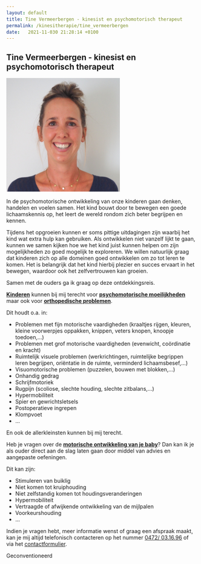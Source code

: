 ```yaml
---
layout: default
title: Tine Vermeerbergen - kinesist en psychomotorisch therapeut
permalink: /kinesitherapie/tine_vermeerbergen
date:   2021-11-030 21:28:14 +0100
--- 
```


## Tine Vermeerbergen - kinesist en psychomotorisch therapeut

<img src="/assets/img/Tine_SQ.jpg" class="circular--square">

In de psychomotorische ontwikkeling van onze kinderen gaan denken, handelen en voelen samen. Het kind bouwt door te bewegen een goede lichaamskennis op, het leert de wereld rondom zich beter begrijpen en kennen.  

Tijdens het opgroeien kunnen er soms pittige uitdagingen zijn waarbij het kind wat extra hulp kan gebruiken. Als ontwikkelen niet vanzelf lijkt te gaan, kunnen we samen kijken hoe we het kind juist kunnen helpen om zijn mogelijkheden zo goed mogelijk te exploreren. We willen natuurlijk graag dat kinderen zich op alle domeinen goed ontwikkelen om zo tot leren te komen. Het is belangrijk dat het kind hierbij plezier en succes ervaart in het bewegen, waardoor ook het zelfvertrouwen kan groeien.  

Samen met de ouders ga ik graag op deze ontdekkingsreis.  

<u><b>Kinderen</b></u> kunnen bij mij terecht voor <u><b>psychomotorische moeilijkheden</b></u> maar ook voor <u><b>orthopedische problemen</b></u>.

Dit houdt o.a. in: 
  
* Problemen met fijn motorische vaardigheden (kraaltjes rijgen, kleuren, kleine voorwerpjes oppakken, knippen, veters knopen, knoopje toedoen,...)
* Problemen met grof motorische vaardigheden (evenwicht, coördinatie en kracht)
* Ruimtelijk visuele problemen  (werkrichtingen, ruimtelijke begrippen leren begrijpen, oriëntatie in de ruimte, verminderd lichaamsbesef,…)
* Visuomotorische problemen (puzzelen, bouwen met blokken,…)
* Onhandig gedrag 
* Schrijfmotoriek 
* Rugpijn (scoliose, slechte houding, slechte zitbalans,…)
* Hypermobiliteit 
* Spier en gewrichtsletsels
* Postoperatieve ingrepen
* Klompvoet
* …
  
En ook de allerkleinsten kunnen bij mij terecht.  

Heb je vragen over de <u><b>motorische ontwikkeling van je baby</b></u>? Dan kan ik je als ouder direct aan de slag laten gaan door middel van advies en aangepaste oefeningen.  

Dit kan zijn:  

* Stimuleren van buiklig
* Niet komen tot kruiphouding
* Niet zelfstandig komen tot houdingsveranderingen 
* Hypermobiliteit
* Vertraagde of afwijkende ontwikkeling van de mijlpalen 
* Voorkeurshouding
* …

  
Indien je vragen hebt, meer informatie wenst of graag een afspraak maakt, kan je mij altijd telefonisch contacteren op het nummer  <a href="tel:+32472031696" itemprop="telephone">0472/ 03.16.96</a> of via het [contactformulier](/contact.html).
  

 Geconventioneerd 